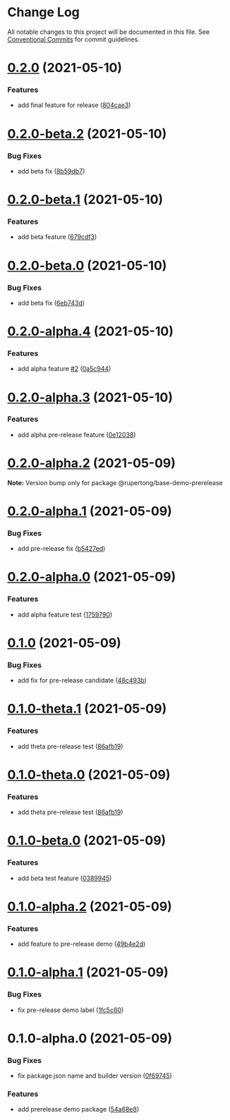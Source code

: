 # Change Log

All notable changes to this project will be documented in this file.
See [Conventional Commits](https://conventionalcommits.org) for commit guidelines.

# [0.2.0](https://github.com/rupert-ong/monorepo-components/compare/@rupertong/base-demo-prerelease@0.2.0-beta.2...@rupertong/base-demo-prerelease@0.2.0) (2021-05-10)

### Features

- add final feature for release ([804cae3](https://github.com/rupert-ong/monorepo-components/commit/804cae36edd7ab5f7c3becc360655c7069c8974b))

# [0.2.0-beta.2](https://github.com/rupert-ong/monorepo-components/compare/@rupertong/base-demo-prerelease@0.2.0-beta.1...@rupertong/base-demo-prerelease@0.2.0-beta.2) (2021-05-10)

### Bug Fixes

- add beta fix ([8b59db7](https://github.com/rupert-ong/monorepo-components/commit/8b59db703e1a73fb1efe68e2658fc45137123e58))

# [0.2.0-beta.1](https://github.com/rupert-ong/monorepo-components/compare/@rupertong/base-demo-prerelease@0.2.0-beta.0...@rupertong/base-demo-prerelease@0.2.0-beta.1) (2021-05-10)

### Features

- add beta feature ([679cdf3](https://github.com/rupert-ong/monorepo-components/commit/679cdf3b8206a44f94729cfdbb77e5f03e2da50b))

# [0.2.0-beta.0](https://github.com/rupert-ong/monorepo-components/compare/@rupertong/base-demo-prerelease@0.2.0-alpha.4...@rupertong/base-demo-prerelease@0.2.0-beta.0) (2021-05-10)

### Bug Fixes

- add beta fix ([6eb743d](https://github.com/rupert-ong/monorepo-components/commit/6eb743d35308c74506f7abe10f1447261b812747))

# [0.2.0-alpha.4](https://github.com/rupert-ong/monorepo-components/compare/@rupertong/base-demo-prerelease@0.2.0-alpha.3...@rupertong/base-demo-prerelease@0.2.0-alpha.4) (2021-05-10)

### Features

- add alpha feature [#2](https://github.com/rupert-ong/monorepo-components/issues/2) ([0a5c944](https://github.com/rupert-ong/monorepo-components/commit/0a5c944977ea81f8c9057e4457aa593b29d0f7bd))

# [0.2.0-alpha.3](https://github.com/rupert-ong/monorepo-components/compare/@rupertong/base-demo-prerelease@0.2.0-alpha.2...@rupertong/base-demo-prerelease@0.2.0-alpha.3) (2021-05-10)

### Features

- add alpha pre-release feature ([0e12038](https://github.com/rupert-ong/monorepo-components/commit/0e1203899a01e633f6ab027e9712bbe4e6833dbb))

# [0.2.0-alpha.2](https://github.com/rupert-ong/monorepo-components/compare/@rupertong/base-demo-prerelease@0.2.0-alpha.1...@rupertong/base-demo-prerelease@0.2.0-alpha.2) (2021-05-09)

**Note:** Version bump only for package @rupertong/base-demo-prerelease

# [0.2.0-alpha.1](https://github.com/rupert-ong/monorepo-components/compare/@rupertong/base-demo-prerelease@0.2.0-alpha.0...@rupertong/base-demo-prerelease@0.2.0-alpha.1) (2021-05-09)

### Bug Fixes

- add pre-release fix ([b5427ed](https://github.com/rupert-ong/monorepo-components/commit/b5427ed4c778c652572149db80233ce6b7e7b5de))

# [0.2.0-alpha.0](https://github.com/rupert-ong/monorepo-components/compare/@rupertong/base-demo-prerelease@0.1.0...@rupertong/base-demo-prerelease@0.2.0-alpha.0) (2021-05-09)

### Features

- add alpha feature test ([1759790](https://github.com/rupert-ong/monorepo-components/commit/175979030723d5842e0db7685f8833d058caedf8))

# [0.1.0](https://github.com/rupert-ong/monorepo-components/compare/@rupertong/base-demo-prerelease@0.1.0-theta.1...@rupertong/base-demo-prerelease@0.1.0) (2021-05-09)

### Bug Fixes

- add fix for pre-release candidate ([48c493b](https://github.com/rupert-ong/monorepo-components/commit/48c493b3b95b7e9856941c7dd2b79c4b72c0ef8b))

# [0.1.0-theta.1](https://github.com/rupert-ong/monorepo-components/compare/@rupertong/base-demo-prerelease@0.1.0-beta.0...@rupertong/base-demo-prerelease@0.1.0-theta.1) (2021-05-09)

### Features

- add theta pre-release test ([86afb19](https://github.com/rupert-ong/monorepo-components/commit/86afb19363722d7891ddba9d870ad1f0b73b2da0))

# [0.1.0-theta.0](https://github.com/rupert-ong/monorepo-components/compare/@rupertong/base-demo-prerelease@0.1.0-beta.0...@rupertong/base-demo-prerelease@0.1.0-theta.0) (2021-05-09)

### Features

- add theta pre-release test ([86afb19](https://github.com/rupert-ong/monorepo-components/commit/86afb19363722d7891ddba9d870ad1f0b73b2da0))

# [0.1.0-beta.0](https://github.com/rupert-ong/monorepo-components/compare/@rupertong/base-demo-prerelease@0.1.0-alpha.2...@rupertong/base-demo-prerelease@0.1.0-beta.0) (2021-05-09)

### Features

- add beta test feature ([0389945](https://github.com/rupert-ong/monorepo-components/commit/03899451bf376aee678d0eab62fed804a3ce1220))

# [0.1.0-alpha.2](https://github.com/rupert-ong/monorepo-components/compare/@rupertong/base-demo-prerelease@0.1.0-alpha.1...@rupertong/base-demo-prerelease@0.1.0-alpha.2) (2021-05-09)

### Features

- add feature to pre-release demo ([49b4e2d](https://github.com/rupert-ong/monorepo-components/commit/49b4e2d4f45203529b2d7b9e654efee8ef59c10d))

# [0.1.0-alpha.1](https://github.com/rupert-ong/monorepo-components/compare/@rupertong/base-demo-prerelease@0.1.0-alpha.0...@rupertong/base-demo-prerelease@0.1.0-alpha.1) (2021-05-09)

### Bug Fixes

- fix pre-release demo label ([1fc5c60](https://github.com/rupert-ong/monorepo-components/commit/1fc5c60eaa46ee36aafbc0c74871bc96262f5fec))

# 0.1.0-alpha.0 (2021-05-09)

### Bug Fixes

- fix package.json name and builder version ([0f69745](https://github.com/rupert-ong/monorepo-components/commit/0f697459637f31625fedd3ba3e2cfa6ca5381338))

### Features

- add prerelease demo package ([54a68e8](https://github.com/rupert-ong/monorepo-components/commit/54a68e89d5c00016f6a52699f7a9fb16e967fe16))
